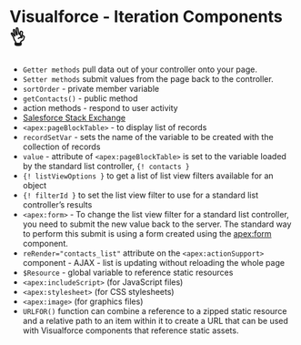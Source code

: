# Visualforce - Iteration Components :ok_hand:

* `Getter methods` pull data out of your controller onto your page.
* `Setter methods` submit values from the page back to the controller.
* `sortOrder` - private member variable
* `getContacts()` - public method
* action methods - respond to user activity
* [Salesforce Stack Exchange](https://salesforce.stackexchange.com/questions/91894/visualforce-page-records-not-linking-to-their-detail-pages)
* `<apex:pageBlockTable>` - to display list of records
* `recordSetVar` - sets the name of the variable to be created with the collection of records
* `value` - attribute of `<apex:pageBlockTable>` is set to the variable loaded by the standard list controller, `{! contacts }`
* `{! listViewOptions }` to get a list of list view filters available for an object
* `{! filterId }` to set the list view filter to use for a standard list controller’s results
* `<apex:form>` - To change the list view filter for a standard list controller, you need to submit the new value back to the server. The standard way to perform this submit is using a form created using the <apex:form> component.
* `reRender="contacts_list"` attribute on the `<apex:actionSupport>` component - AJAX - list is updating without reloading the whole page
* `$Resource` - global variable to reference static resources
* `<apex:includeScript>` (for JavaScript files) 
* `<apex:stylesheet>` (for CSS stylesheets) 
* `<apex:image>` (for graphics files)
* `URLFOR()` function can combine a reference to a zipped static resource and a relative path to an item within it to create a URL that can be used with Visualforce components that reference static assets.
